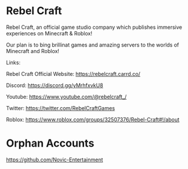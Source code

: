 # Rebel Craft
Rebel Craft, an official game studio company which publishes immersive experiences on Minecraft & Roblox!

Our plan is to bing brillinat games and amazing servers to the worlds of Minecraft and Roblox!

Links:

Rebel Craft Official Website: https://rebelcraft.carrd.co/

Discord: https://discord.gg/yMrhfxvkU8

Youtube: https://www.youtube.com/@rebelcraft_/

Twitter: https://twitter.com/RebelCraftGames

Roblox: https://www.roblox.com/groups/32507376/Rebel-Craft#!/about

# Orphan Accounts

https://github.com/Novic-Entertainment
